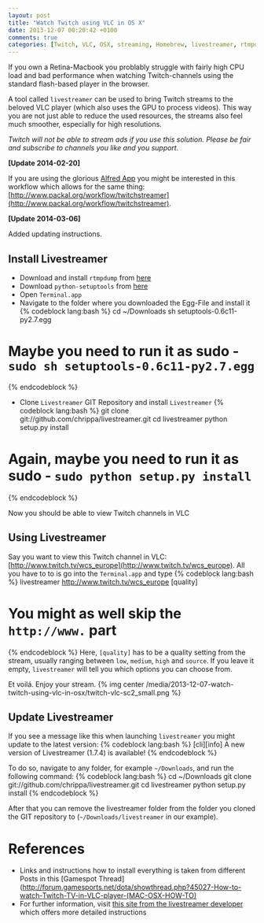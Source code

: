 ```yaml
---
layout: post
title: "Watch Twitch using VLC in OS X"
date: 2013-12-07 00:20:42 +0100
comments: true
categories: [Twitch, VLC, OSX, streaming, Homebrew, livestreamer, rtmpdump]
---
```


If you own a Retina-Macbook you problably struggle with fairly high CPU load and bad performance when watching Twitch-channels using the standard flash-based player in the browser.

A tool called `livestreamer` can be used to bring Twitch streams to the beloved VLC player (which also uses the GPU to process videos). This way you are not just able to reduce the used resources, the streams also feel much smoother, especially for high resolutions.

*Twitch will not be able to stream ads if you use this solution.* 
*Please be fair and subscribe to channels you like and you support.*

**[Update 2014-02-20]**

If you are using the glorious [Alfred App](www.alfredapp.com) you might be interested in this workflow which allows for the same thing: [http://www.packal.org/workflow/twitchstreamer](http://www.packal.org/workflow/twitchstreamer).

**[Update 2014-03-06]**

Added updating instructions.

Install Livestreamer
--------------------

- Download and install `rtmpdump` from [here](http://trick77.com/wp-content/uploads/2008/01/rtmpdump-2.4_mac_os.zip)
- Download `python-setuptools` from [here](https://pypi.python.org/packages/2.7/s/setuptools/setuptools-0.6c11-py2.7.egg#md5=fe1f997bc722265116870bc7919059ea)
- Open `Terminal.app`
- Navigate to the folder where you downloaded the Egg-File and install it
{% codeblock lang:bash %}
cd ~/Downloads
sh setuptools-0.6c11-py2.7.egg
# Maybe you need to run it as sudo - `sudo sh setuptools-0.6c11-py2.7.egg`
{% endcodeblock %}
- Clone `Livestreamer` GIT Repository and install `Livestreamer`
{% codeblock lang:bash %}
git clone git://github.com/chrippa/livestreamer.git
cd livestreamer
python setup.py install
# Again, maybe you need to run it as sudo - `sudo python setup.py install`
{% endcodeblock %}

Now you should be able to view Twitch channels in VLC

Using Livestreamer
------------------

Say you want to view this Twitch channel in VLC: [http://www.twitch.tv/wcs_europe](http://www.twitch.tv/wcs_europe).
All you have to to is go into the `Terminal.app` and type
{% codeblock lang:bash %}
livestreamer http://www.twitch.tv/wcs_europe [quality]
# You might as well skip the `http://www.` part
{% endcodeblock %}
Here, `[quality]` has to be a quality setting from the stream, usually ranging between `low`, `medium`, `high` and `source`. If you leave it empty, `livestreamer` will tell you which options you can choose from.

Et voilá. Enjoy your stream.
{% img center /media/2013-12-07-watch-twitch-using-vlc-in-osx/twitch-vlc-sc2_small.png %}

Update Livestreamer
-------------------

If you see a message like this when launching `livestreamer` you might update to the latest version:
{% codeblock lang:bash %}
[cli][info] A new version of Livestreamer (1.7.4) is available!
{% endcodeblock %}

To do so, navigate to any folder, for example `~/Downloads`, and run the following command:
{% codeblock lang:bash %}
cd ~/Downloads
git clone git://github.com/chrippa/livestreamer.git
cd livestreamer
python setup.py install
{% endcodeblock %}

After that you can remove the livestreamer folder from the folder you cloned the GIT repository to (`~/Downloads/livestreamer` in our example).

References
==========
- Links and instructions how to install everything is taken from different Posts in this [Gamespot Thread](http://forum.gamesports.net/dota/showthread.php?45027-How-to-watch-Twitch-TV-in-VLC-player-(MAC-OSX-HOW-TO)
- For further information, visit [this site from the livestreamer developer](http://livestreamer.tanuki.se/en/latest/) which offers more detailed instructions